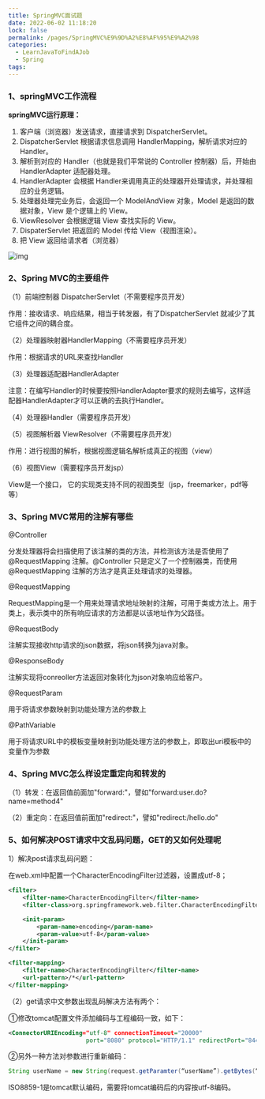 ```yaml
---
title: SpringMVC面试题
date: 2022-06-02 11:18:20
lock: false
permalink: /pages/SpringMVC%E9%9D%A2%E8%AF%95%E9%A2%98
categories:
  - LearnJavaToFindAJob
  - Spring
tags:
---
```

### 1、springMVC工作流程

**springMVC运行原理：**

1. 客户端（浏览器）发送请求，直接请求到 DispatcherServlet。
2. DispatcherServlet 根据请求信息调用 HandlerMapping，解析请求对应的 Handler。
3. 解析到对应的 Handler（也就是我们平常说的 Controller 控制器）后，开始由 HandlerAdapter 适配器处理。
4. HandlerAdapter 会根据 Handler来调用真正的处理器开处理请求，并处理相应的业务逻辑。
5. 处理器处理完业务后，会返回一个 ModelAndView 对象，Model 是返回的数据对象，View 是个逻辑上的 View。
6. ViewResolver 会根据逻辑 View 查找实际的 View。
7. DispaterServlet 把返回的 Model 传给 View（视图渲染）。
8. 把 View 返回给请求者（浏览器）

![img](https://cdn.jsdelivr.net/gh/DogerRain/image@main/img-202204/clipboard.png)

### 2、Spring MVC的主要组件

（1）前端控制器 DispatcherServlet（不需要程序员开发）

作用：接收请求、响应结果，相当于转发器，有了DispatcherServlet 就减少了其它组件之间的耦合度。

（2）处理器映射器HandlerMapping（不需要程序员开发）

作用：根据请求的URL来查找Handler

（3）处理器适配器HandlerAdapter

注意：在编写Handler的时候要按照HandlerAdapter要求的规则去编写，这样适配器HandlerAdapter才可以正确的去执行Handler。

（4）处理器Handler（需要程序员开发）

（5）视图解析器 ViewResolver（不需要程序员开发）

作用：进行视图的解析，根据视图逻辑名解析成真正的视图（view）

（6）视图View（需要程序员开发jsp）

View是一个接口， 它的实现类支持不同的视图类型（jsp，freemarker，pdf等等）



### 3、Spring MVC常用的注解有哪些

@Controller

分发处理器将会扫描使用了该注解的类的方法，并检测该方法是否使用了@RequestMapping 注解。@Controller 只是定义了一个控制器类，而使用@RequestMapping 注解的方法才是真正处理请求的处理器。

@RequestMapping

RequestMapping是一个用来处理请求地址映射的注解，可用于类或方法上。用于类上，表示类中的所有响应请求的方法都是以该地址作为父路径。

@RequestBody

注解实现接收http请求的json数据，将json转换为java对象。

@ResponseBody

注解实现将conreoller方法返回对象转化为json对象响应给客户。

@RequestParam

用于将请求参数映射到功能处理方法的参数上

@PathVariable

用于将请求URL中的模板变量映射到功能处理方法的参数上，即取出uri模板中的变量作为参数



### 4、Spring MVC怎么样设定重定向和转发的

（1）转发：在返回值前面加"forward:"，譬如"forward:user.do?name=method4"

（2）重定向：在返回值前面加"redirect:"，譬如"redirect:/hello.do"



### 5、如何解决POST请求中文乱码问题，GET的又如何处理呢

1）解决post请求乱码问题：

在web.xml中配置一个CharacterEncodingFilter过滤器，设置成utf-8；

```xml
<filter>
    <filter-name>CharacterEncodingFilter</filter-name>
    <filter-class>org.springframework.web.filter.CharacterEncodingFilter</filter-class>

    <init-param>
        <param-name>encoding</param-name>
        <param-value>utf-8</param-value>
    </init-param>
</filter>

<filter-mapping>
    <filter-name>CharacterEncodingFilter</filter-name>
    <url-pattern>/*</url-pattern>
</filter-mapping>
```

（2）get请求中文参数出现乱码解决方法有两个：

①修改tomcat配置文件添加编码与工程编码一致，如下：

```xml
<ConnectorURIEncoding="utf-8" connectionTimeout="20000" 
                      port="8080" protocol="HTTP/1.1" redirectPort="8443"/>
```

②另外一种方法对参数进行重新编码：

```java
String userName = new String(request.getParamter(“userName”).getBytes(“ISO8859-1”),“utf-8”)
```

ISO8859-1是tomcat默认编码，需要将tomcat编码后的内容按utf-8编码。

